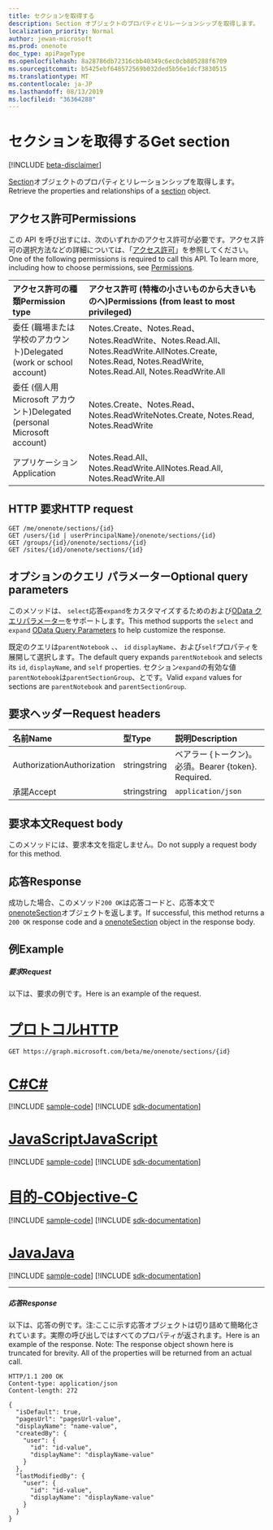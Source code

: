 ```yaml
---
title: セクションを取得する
description: Section オブジェクトのプロパティとリレーションシップを取得します。
localization_priority: Normal
author: jewan-microsoft
ms.prod: onenote
doc_type: apiPageType
ms.openlocfilehash: 8a28786db72316cbb40349c6ec0cb805288f6709
ms.sourcegitcommit: b5425ebf648572569b032ded5b56e1dcf3830515
ms.translationtype: MT
ms.contentlocale: ja-JP
ms.lasthandoff: 08/13/2019
ms.locfileid: "36364288"
---
```

# <a name="get-section"></a><span data-ttu-id="a29e5-103">セクションを取得する</span><span class="sxs-lookup"><span data-stu-id="a29e5-103">Get section</span></span>

[!INCLUDE [beta-disclaimer](../../includes/beta-disclaimer.md)]

<span data-ttu-id="a29e5-104">[Section](../resources/onenotesection.md)オブジェクトのプロパティとリレーションシップを取得します。</span><span class="sxs-lookup"><span data-stu-id="a29e5-104">Retrieve the properties and relationships of a [section](../resources/onenotesection.md) object.</span></span>
## <a name="permissions"></a><span data-ttu-id="a29e5-105">アクセス許可</span><span class="sxs-lookup"><span data-stu-id="a29e5-105">Permissions</span></span>
<span data-ttu-id="a29e5-p101">この API を呼び出すには、次のいずれかのアクセス許可が必要です。アクセス許可の選択方法などの詳細については、「[アクセス許可](/graph/permissions-reference)」を参照してください。</span><span class="sxs-lookup"><span data-stu-id="a29e5-p101">One of the following permissions is required to call this API. To learn more, including how to choose permissions, see [Permissions](/graph/permissions-reference).</span></span>

|<span data-ttu-id="a29e5-108">アクセス許可の種類</span><span class="sxs-lookup"><span data-stu-id="a29e5-108">Permission type</span></span>      | <span data-ttu-id="a29e5-109">アクセス許可 (特権の小さいものから大きいものへ)</span><span class="sxs-lookup"><span data-stu-id="a29e5-109">Permissions (from least to most privileged)</span></span>              |
|:--------------------|:---------------------------------------------------------|
|<span data-ttu-id="a29e5-110">委任 (職場または学校のアカウント)</span><span class="sxs-lookup"><span data-stu-id="a29e5-110">Delegated (work or school account)</span></span> | <span data-ttu-id="a29e5-111">Notes.Create、Notes.Read、Notes.ReadWrite、Notes.Read.All、Notes.ReadWrite.All</span><span class="sxs-lookup"><span data-stu-id="a29e5-111">Notes.Create, Notes.Read, Notes.ReadWrite, Notes.Read.All, Notes.ReadWrite.All</span></span>    |
|<span data-ttu-id="a29e5-112">委任 (個人用 Microsoft アカウント)</span><span class="sxs-lookup"><span data-stu-id="a29e5-112">Delegated (personal Microsoft account)</span></span> | <span data-ttu-id="a29e5-113">Notes.Create、Notes.Read、Notes.ReadWrite</span><span class="sxs-lookup"><span data-stu-id="a29e5-113">Notes.Create, Notes.Read, Notes.ReadWrite</span></span>    |
|<span data-ttu-id="a29e5-114">アプリケーション</span><span class="sxs-lookup"><span data-stu-id="a29e5-114">Application</span></span> | <span data-ttu-id="a29e5-115">Notes.Read.All、Notes.ReadWrite.All</span><span class="sxs-lookup"><span data-stu-id="a29e5-115">Notes.Read.All, Notes.ReadWrite.All</span></span> |

## <a name="http-request"></a><span data-ttu-id="a29e5-116">HTTP 要求</span><span class="sxs-lookup"><span data-stu-id="a29e5-116">HTTP request</span></span>
<!-- { "blockType": "ignored" } -->
```http
GET /me/onenote/sections/{id}
GET /users/{id | userPrincipalName}/onenote/sections/{id}
GET /groups/{id}/onenote/sections/{id}
GET /sites/{id}/onenote/sections/{id}
```
## <a name="optional-query-parameters"></a><span data-ttu-id="a29e5-117">オプションのクエリ パラメーター</span><span class="sxs-lookup"><span data-stu-id="a29e5-117">Optional query parameters</span></span>
<span data-ttu-id="a29e5-118">このメソッドは、 `select`応答`expand`をカスタマイズするためのおよび[OData クエリパラメーター](https://developer.microsoft.com/graph/docs/concepts/query_parameters)をサポートします。</span><span class="sxs-lookup"><span data-stu-id="a29e5-118">This method supports the `select` and `expand` [OData Query Parameters](https://developer.microsoft.com/graph/docs/concepts/query_parameters) to help customize the response.</span></span>

<span data-ttu-id="a29e5-119">既定のクエリは`parentNotebook` 、、 `id` `displayName`、および`self`プロパティを展開して選択します。</span><span class="sxs-lookup"><span data-stu-id="a29e5-119">The default query expands `parentNotebook` and selects its `id`, `displayName`, and `self` properties.</span></span> <span data-ttu-id="a29e5-120">セクション`expand`の有効な値`parentNotebook`は`parentSectionGroup`、とです。</span><span class="sxs-lookup"><span data-stu-id="a29e5-120">Valid `expand` values for sections are `parentNotebook` and `parentSectionGroup`.</span></span>

## <a name="request-headers"></a><span data-ttu-id="a29e5-121">要求ヘッダー</span><span class="sxs-lookup"><span data-stu-id="a29e5-121">Request headers</span></span>
| <span data-ttu-id="a29e5-122">名前</span><span class="sxs-lookup"><span data-stu-id="a29e5-122">Name</span></span>       | <span data-ttu-id="a29e5-123">型</span><span class="sxs-lookup"><span data-stu-id="a29e5-123">Type</span></span> | <span data-ttu-id="a29e5-124">説明</span><span class="sxs-lookup"><span data-stu-id="a29e5-124">Description</span></span>|
|:-----------|:------|:----------|
| <span data-ttu-id="a29e5-125">Authorization</span><span class="sxs-lookup"><span data-stu-id="a29e5-125">Authorization</span></span>  | <span data-ttu-id="a29e5-126">string</span><span class="sxs-lookup"><span data-stu-id="a29e5-126">string</span></span>  | <span data-ttu-id="a29e5-p103">ベアラー {トークン}。必須。</span><span class="sxs-lookup"><span data-stu-id="a29e5-p103">Bearer {token}. Required.</span></span> |
| <span data-ttu-id="a29e5-129">承諾</span><span class="sxs-lookup"><span data-stu-id="a29e5-129">Accept</span></span> | <span data-ttu-id="a29e5-130">string</span><span class="sxs-lookup"><span data-stu-id="a29e5-130">string</span></span> | `application/json` |

## <a name="request-body"></a><span data-ttu-id="a29e5-131">要求本文</span><span class="sxs-lookup"><span data-stu-id="a29e5-131">Request body</span></span>
<span data-ttu-id="a29e5-132">このメソッドには、要求本文を指定しません。</span><span class="sxs-lookup"><span data-stu-id="a29e5-132">Do not supply a request body for this method.</span></span>

## <a name="response"></a><span data-ttu-id="a29e5-133">応答</span><span class="sxs-lookup"><span data-stu-id="a29e5-133">Response</span></span>

<span data-ttu-id="a29e5-134">成功した場合、このメソッド`200 OK`は応答コードと、応答本文で[onenoteSection](../resources/onenotesection.md)オブジェクトを返します。</span><span class="sxs-lookup"><span data-stu-id="a29e5-134">If successful, this method returns a `200 OK` response code and a [onenoteSection](../resources/onenotesection.md) object in the response body.</span></span>
## <a name="example"></a><span data-ttu-id="a29e5-135">例</span><span class="sxs-lookup"><span data-stu-id="a29e5-135">Example</span></span>
##### <a name="request"></a><span data-ttu-id="a29e5-136">要求</span><span class="sxs-lookup"><span data-stu-id="a29e5-136">Request</span></span>
<span data-ttu-id="a29e5-137">以下は、要求の例です。</span><span class="sxs-lookup"><span data-stu-id="a29e5-137">Here is an example of the request.</span></span>

# <a name="httptabhttp"></a>[<span data-ttu-id="a29e5-138">プロトコル</span><span class="sxs-lookup"><span data-stu-id="a29e5-138">HTTP</span></span>](#tab/http)
<!-- {
  "blockType": "request",
  "name": "get_section"
}-->
```http
GET https://graph.microsoft.com/beta/me/onenote/sections/{id}
```
# <a name="ctabcsharp"></a>[<span data-ttu-id="a29e5-139">C#</span><span class="sxs-lookup"><span data-stu-id="a29e5-139">C#</span></span>](#tab/csharp)
[!INCLUDE [sample-code](../includes/snippets/csharp/get-section-csharp-snippets.md)]
[!INCLUDE [sdk-documentation](../includes/snippets/snippets-sdk-documentation-link.md)]

# <a name="javascripttabjavascript"></a>[<span data-ttu-id="a29e5-140">JavaScript</span><span class="sxs-lookup"><span data-stu-id="a29e5-140">JavaScript</span></span>](#tab/javascript)
[!INCLUDE [sample-code](../includes/snippets/javascript/get-section-javascript-snippets.md)]
[!INCLUDE [sdk-documentation](../includes/snippets/snippets-sdk-documentation-link.md)]

# <a name="objective-ctabobjc"></a>[<span data-ttu-id="a29e5-141">目的-C</span><span class="sxs-lookup"><span data-stu-id="a29e5-141">Objective-C</span></span>](#tab/objc)
[!INCLUDE [sample-code](../includes/snippets/objc/get-section-objc-snippets.md)]
[!INCLUDE [sdk-documentation](../includes/snippets/snippets-sdk-documentation-link.md)]

# <a name="javatabjava"></a>[<span data-ttu-id="a29e5-142">Java</span><span class="sxs-lookup"><span data-stu-id="a29e5-142">Java</span></span>](#tab/java)
[!INCLUDE [sample-code](../includes/snippets/java/get-section-java-snippets.md)]
[!INCLUDE [sdk-documentation](../includes/snippets/snippets-sdk-documentation-link.md)]

---

##### <a name="response"></a><span data-ttu-id="a29e5-143">応答</span><span class="sxs-lookup"><span data-stu-id="a29e5-143">Response</span></span>
<span data-ttu-id="a29e5-p104">以下は、応答の例です。注:ここに示す応答オブジェクトは切り詰めて簡略化されています。実際の呼び出しではすべてのプロパティが返されます。</span><span class="sxs-lookup"><span data-stu-id="a29e5-p104">Here is an example of the response. Note: The response object shown here is truncated for brevity. All of the properties will be returned from an actual call.</span></span>
<!-- {
  "blockType": "response",
  "truncated": true,
  "@odata.type": "microsoft.graph.onenoteSection"
} -->
```http
HTTP/1.1 200 OK
Content-type: application/json
Content-length: 272

{
  "isDefault": true,
  "pagesUrl": "pagesUrl-value",
  "displayName": "name-value",
  "createdBy": {
    "user": {
      "id": "id-value",
      "displayName": "displayName-value"
    }
  },
  "lastModifiedBy": {
    "user": {
      "id": "id-value",
      "displayName": "displayName-value"
    }
  }
}
```

<!-- uuid: 8fcb5dbc-d5aa-4681-8e31-b001d5168d79
2015-10-25 14:57:30 UTC -->
<!--
{
  "type": "#page.annotation",
  "description": "Get section",
  "keywords": "",
  "section": "documentation",
  "tocPath": "",
  "suppressions": [
  ]
}
-->

